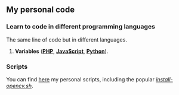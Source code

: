 ## My personal code



### Learn to code in different programming languages

The same line of code but in different languages.

1. **Variables** (**[PHP](learn/01/01.php)**, **[JavaScript](learn/01/01.js)**, **[Python](learn/01/01.py)**).


### Scripts

You can find [here](scripts) my personal scripts, including the popular [_install-opencv.sh_](scripts/bash/install-opencv.sh).
